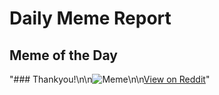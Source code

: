 # Daily Meme Report

## Meme of the Day
"### Thankyou!\n\n![Meme](https://i.redd.it/5f2egckw6zqd1.gif)\n\n[View on Reddit](https://redd.it/1fp7kv6)"
